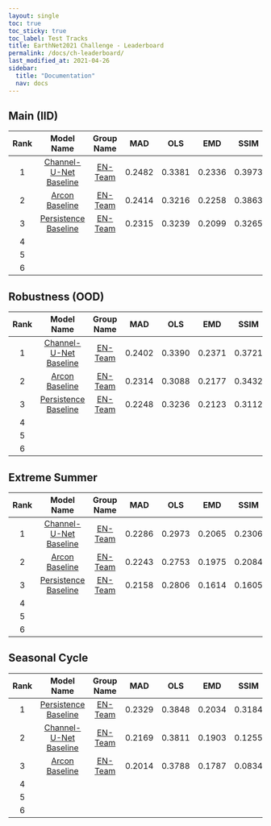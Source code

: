 ```yaml
---
layout: single
toc: true
toc_sticky: true
toc_label: Test Tracks
title: EarthNet2021 Challenge - Leaderboard
permalink: /docs/ch-leaderboard/
last_modified_at: 2021-04-26
sidebar:
  title: "Documentation"
  nav: docs
---
```


## Main (IID)

| **Rank** |      **Model Name**      | **Group Name** |   **MAD**  |   **OLS**  |   **EMD**  |  **SSIM**  | **EarthNetScore** |
|:----:|:--------------------:|:----------:|:------:|:------:|:------:|:------:|:-------------:|
| 1    | [Channel-U-Net Baseline](https://arxiv.org/pdf/2104.10066.pdf) | [EN-Team](/about/)     | 0.2482 | 0.3381 | 0.2336 |     0.3973  | 0.2902   |
| 2    | [Arcon Baseline](https://arxiv.org/pdf/2104.10066.pdf) | [EN-Team](/about/)     | 0.2414 | 0.3216 | 0.2258 |     0.3863    | 0.2803 |
| 3    | [Persistence Baseline](https://arxiv.org/pdf/2104.10066.pdf) | [EN-Team](/about/)     | 0.2315 | 0.3239 | 0.2099 | 0.3265 |     0.2625    |
| 4    |                      |            |        |        |        |        |               |
| 5    |                      |            |        |        |        |        |               |
| 6    |                      |            |        |        |        |        |               |




## Robustness (OOD)

| **Rank** |      **Model Name**      | **Group Name** |   **MAD**  |   **OLS**  |   **EMD**  |  **SSIM**  | **EarthNetScore** |
|:----:|:--------------------:|:----------:|:------:|:------:|:------:|:------:|:-------------:|
| 1    | [Channel-U-Net Baseline](https://arxiv.org/pdf/2104.10066.pdf) | [EN-Team](/about/)     | 0.2402 | 0.3390 | 0.2371 | 0.3721 |     0.2854    |
| 2    | [Arcon Baseline](https://arxiv.org/pdf/2104.10066.pdf) | [EN-Team](/about/)     | 0.2314 | 0.3088 | 0.2177 | 0.3432 |     0.2655    |
| 3    | [Persistence Baseline](https://arxiv.org/pdf/2104.10066.pdf) | [EN-Team](/about/)     | 0.2248 | 0.3236 | 0.2123 | 0.3112 |     0.2587    |
| 4    |                      |            |        |        |        |        |               |
| 5    |                      |            |        |        |        |        |               |
| 6    |                      |            |        |        |        |        |               |



## Extreme Summer

| **Rank** |      **Model Name**      | **Group Name** |   **MAD**  |   **OLS**  |   **EMD**  |  **SSIM**  | **EarthNetScore** |
|:----:|:--------------------:|:----------:|:------:|:------:|:------:|:------:|:-------------:|
| 1    | [Channel-U-Net Baseline](https://arxiv.org/pdf/2104.10066.pdf) | [EN-Team](/about/)     | 0.2286 | 0.2973 | 0.2065 | 0.2306 |     0.2364    |
| 2    | [Arcon Baseline](https://arxiv.org/pdf/2104.10066.pdf) | [EN-Team](/about/)     | 0.2243 | 0.2753 | 0.1975 | 0.2084 |     0.2215    |
| 3    | [Persistence Baseline](https://arxiv.org/pdf/2104.10066.pdf) | [EN-Team](/about/)     | 0.2158 | 0.2806 | 0.1614 | 0.1605 |     0.1939    |
| 4    |                      |            |        |        |        |        |               |
| 5    |                      |            |        |        |        |        |               |
| 6    |                      |            |        |        |        |        |               |




## Seasonal Cycle

| **Rank** |      **Model Name**      | **Group Name** |   **MAD**  |   **OLS**  |   **EMD**  |  **SSIM**  | **EarthNetScore** |
|:----:|:--------------------:|:----------:|:------:|:------:|:------:|:------:|:-------------:|
| 1    | [Persistence Baseline](https://arxiv.org/pdf/2104.10066.pdf) | [EN-Team](/about/)     | 0.2329 | 0.3848 | 0.2034 | 0.3184 |     0.2676    |
| 2    | [Channel-U-Net Baseline](https://arxiv.org/pdf/2104.10066.pdf) | [EN-Team](/about/)     | 0.2169 | 0.3811 | 0.1903 | 0.1255 |     0.1955    |
| 3    | [Arcon Baseline](https://arxiv.org/pdf/2104.10066.pdf) | [EN-Team](/about/)     | 0.2014 | 0.3788 | 0.1787 | 0.0834 |     0.1587    |
| 4    |                      |            |        |        |        |        |               |
| 5    |                      |            |        |        |        |        |               |
| 6    |                      |            |        |        |        |        |               |
